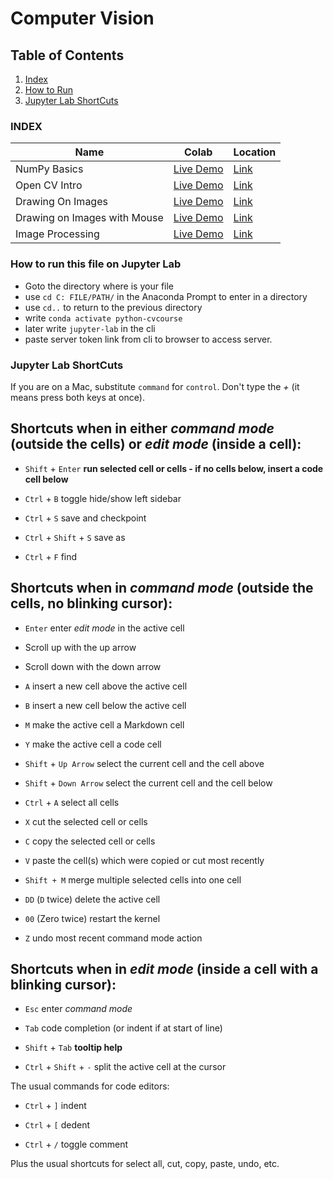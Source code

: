 # Computer Vision

## Table of Contents
1. [Index](#Index)
2. [How to Run](#How-to-run-this-file-on-Jupyter-Lab) 
3. [Jupyter Lab ShortCuts](#Jupyter-Lab-ShortCuts)

### INDEX

| Name | Colab | Location |
| ----------- | ----------- | ---------- |
| NumPy Basics| [Live Demo](https://colab.research.google.com/drive/1HIV2-GCj7aFPd8ipn3E2v1bmbdBZ3YWp?usp=sharing) | [Link](https://github.com/novojitdas/Computer-Vision/blob/main/00_numpy.ipynb)
| Open CV Intro | [Live Demo](https://colab.research.google.com/drive/15hahGYti3QsOC1NmWUuFJyQ4FpfpEsvA?usp=sharing) | [Link](https://github.com/novojitdas/Computer-Vision/blob/main/01_opencv.ipynb)
| Drawing On Images | [Live Demo](https://colab.research.google.com/drive/1rl7Bus1HU5rJopL-2_EtnpsrPeOcdv_H?usp=sharing) | [Link](https://github.com/novojitdas/Computer-Vision/blob/main/02_opencv_drawing.ipynb)
| Drawing on Images with Mouse | [Live Demo](https://colab.research.google.com/drive/1TK80ZqHpCXbkfiIaqGVlSSnUNC9Sv2_Q?usp=sharing) | [Link](https://github.com/novojitdas/Computer-Vision/blob/main/03_image_and_mouse.ipynb)
| Image Processing | [Live Demo](https://colab.research.google.com/drive/1qkehxPKqt6GyDgW0FRL_FhJ6IVGgJk7r?usp=sharing) | [Link](https://github.com/novojitdas/Computer-Vision/blob/main/04_image_processing.ipynb)

 
### How to run this file on Jupyter Lab


* Goto the directory where is your file
* use `cd C: FILE/PATH/` in the Anaconda Prompt to enter in a directory 
* use `cd..` to return to the previous directory 
* write `conda activate python-cvcourse` 
* later write `jupyter-lab` in the cli 
* paste server token link from cli to browser to access server.

### Jupyter Lab ShortCuts

If you are on a Mac, substitute `command` for `control`. Don't type the _+_ (it means press both keys at once).

Shortcuts when in either _command mode_ (outside the cells) or _edit mode_ (inside a cell):
---
- `Shift` + `Enter` **run selected cell or cells - if no cells below, insert a code cell below**

- `Ctrl` + `B` toggle hide/show left sidebar

- `Ctrl` + `S` save and checkpoint
- `Ctrl` + `Shift` + `S` save as
- `Ctrl` + `F` find 

Shortcuts when in _command mode_ (outside the cells, no blinking cursor):
---
- `Enter` enter _edit mode_ in the active cell

- Scroll up with the up arrow 
- Scroll down with the down arrow

- `A` insert a new cell above the active cell
- `B` insert a new cell below the active cell

- `M` make the active cell a Markdown cell
- `Y` make the active cell a code cell

- `Shift` + `Up Arrow` select the current cell and the cell above
- `Shift` + `Down Arrow` select the current cell and the cell below
- `Ctrl` + `A` select all cells

- `X` cut the selected cell or cells
- `C` copy the selected cell or cells
- `V` paste the cell(s) which were copied or cut most recently

- `Shift + M` merge multiple selected cells into one cell

- `DD` (`D` twice) delete the active cell
- `00` (Zero twice) restart the kernel

- `Z` undo most recent command mode action

Shortcuts when in _edit mode_ (inside a cell with a blinking cursor):
---

- `Esc` enter _command mode_

- `Tab` code completion (or indent if at start of line)
- `Shift` + `Tab` **tooltip help**
- `Ctrl` + `Shift` + `-` split the active cell at the cursor

The usual commands for code editors:

- `Ctrl` + `]` indent
- `Ctrl` + `[` dedent

- `Ctrl` + `/` toggle comment

Plus the usual shortcuts for select all, cut, copy, paste, undo, etc.
 
